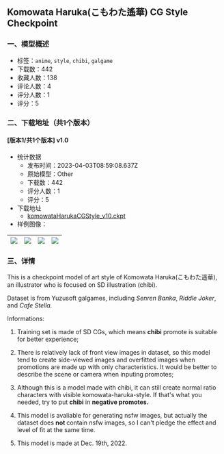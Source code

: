 ## Komowata Haruka(こもわた遙華) CG Style Checkpoint
### 一、模型概述

- 标签：`anime`, `style`, `chibi`, `galgame`
- 下载数：442
- 收藏人数：138
- 评论人数：4
- 评分人数：1
- 评分：5

### 二、下载地址（共1个版本）

#### [版本1/共1个版本] v1.0

- 统计数据
  - 发布时间：2023-04-03T08:59:08.637Z
  - 原始模型：Other
  - 下载数：442
  - 评分人数：1
  - 评分：5
- 下载地址
  - [komowataHarukaCGStyle_v10.ckpt](https://civitai.com/api/download/models/32708)
- 样例图像：

| <img src="https://image.civitai.com/xG1nkqKTMzGDvpLrqFT7WA/d59308f3-8687-455a-ac3a-e0ee1d679600/width=450/372647.jpeg" /> | <img src="https://image.civitai.com/xG1nkqKTMzGDvpLrqFT7WA/e14688fc-d06c-4a92-ee4a-3f2f3737ef00/width=450/372654.jpeg" /> | <img src="https://image.civitai.com/xG1nkqKTMzGDvpLrqFT7WA/018474c5-cb12-4a63-3421-573ea691d500/width=450/372653.jpeg" /> | <img src="https://image.civitai.com/xG1nkqKTMzGDvpLrqFT7WA/aa082c05-d0b9-4e70-407b-4259ca240f00/width=450/372652.jpeg" /> |
| ---- | ---- | ---- | ---- |


### 三、详情
<p>This is a checkpoint model of art style of Komowata Haruka(こもわた遥華), an illustrator who is focused on SD illustration (chibi).</p><p>Dataset is from Yuzusoft galgames, including <em>Senren Banka</em>, <em>Riddle Joker</em>, and <em>Cafe Stella.</em></p><p>Informations:</p><ol><li><p>Training set is made of SD CGs, which means <strong>chibi</strong> promote is suitable for better experience;</p></li><li><p>There is relatively lack of front view images in dataset, so this model tend to create side-viewed images and overfitted images when promotions are made up with only characteristics. It would be better to describe the scene or camera when inputing promotes;</p></li><li><p>Although this is a model made with chibi, it can still create normal ratio characters with visible komowata-haruka-style. If that's what you needed, try to put <strong>chibi</strong> in <strong>negative promotes.</strong></p></li><li><p>This model is avaliable for generating nsfw images, but actually the dataset does <strong>not </strong>contain nsfw images, so I can't pledge the effect and level of fit at the same time.</p></li><li><p>This model is made at Dec. 19th, 2022.</p></li></ol><p></p><p></p>